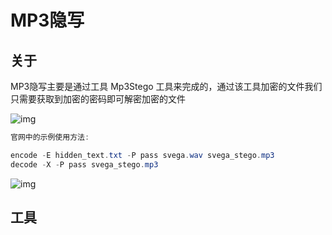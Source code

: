 # MP3隐写

## 关于

MP3隐写主要是通过工具 Mp3Stego 工具来完成的，通过该工具加密的文件我们只需要获取到加密的密码即可解密加密的文件

![img](/assets/PeiQi-Wiki/img/1667911685666-380f5fa1-9d30-4941-93da-bd59da07f8dd.png)

```java
官网中的示例使用方法:

encode -E hidden_text.txt -P pass svega.wav svega_stego.mp3
decode -X -P pass svega_stego.mp3
```

![img](/assets/PeiQi-Wiki/img/1667911775477-a0120f10-3706-4491-977e-f75f0af1ca49.png)

## 工具

<a-alert type="success" message="" description="https://www.petitcolas.net/steganography/mp3stego" showIcon>
</a-alert>
<br/>